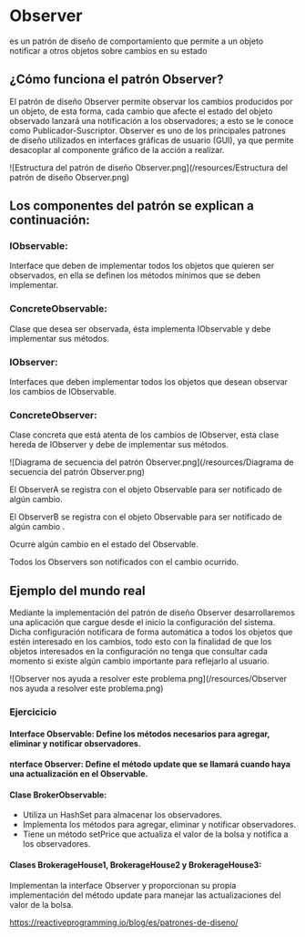 # Observer 
es un patrón de diseño de comportamiento que permite a un objeto notificar a otros objetos sobre cambios en su estado


## ¿Cómo funciona el patrón Observer?

El patrón de diseño Observer permite observar los cambios producidos por un objeto, de esta forma, cada cambio que afecte el estado del objeto observado lanzará una notificación a los observadores;
a esto se le conoce como Publicador-Suscriptor.
Observer es uno de los principales patrones de diseño utilizados en interfaces gráficas de usuario (GUI), ya que permite desacoplar al componente gráfico de la acción a realizar.

![Estructura del patrón de diseño Observer.png](/resources/Estructura del patrón de diseño Observer.png)

## Los componentes del patrón se explican a continuación:

### IObservable:
Interface que deben de implementar todos los objetos que quieren ser observados, en ella se definen los métodos mínimos que se deben implementar.
### ConcreteObservable:
Clase que desea ser observada, ésta implementa IObservable y debe implementar sus métodos.
### IObserver:
Interfaces que deben implementar todos los objetos que desean observar los cambios de IObservable.
### ConcreteObserver:
Clase concreta que está atenta de los cambios de IObserver, esta clase hereda de IObserver y debe de implementar sus métodos.

![Diagrama de secuencia del patrón Observer.png](/resources/Diagrama de secuencia del patrón Observer.png)


El ObserverA se registra con el objeto Observable para ser notificado de algún cambio.

El ObserverB se registra con el objeto Observable para ser notificado de algún cambio .

Ocurre algún cambio en el estado del Observable.

Todos los Observers son notificados con el cambio ocurrido.

## Ejemplo del mundo real
Mediante la implementación del patrón de diseño Observer desarrollaremos una aplicación que cargue desde el inicio la 
configuración del sistema. Dicha configuración notificara de forma automática a todos los objetos que estén interesado 
en los cambios, todo esto con la finalidad de que los objetos interesados en la configuración no tenga que consultar cada
momento si existe algún cambio importante para reflejarlo al usuario.



![Observer nos ayuda a resolver este problema.png](/resources/Observer nos ayuda a resolver este problema.png)  

### Ejercicicio

#### Interface Observable: Define los métodos necesarios para agregar, eliminar y notificar observadores.

#### nterface Observer: Define el método update que se llamará cuando haya una actualización en el Observable.

#### Clase BrokerObservable:
- Utiliza un HashSet para almacenar los observadores.
- Implementa los métodos para agregar, eliminar y notificar observadores.
- Tiene un método setPrice que actualiza el valor de la bolsa y notifica a los observadores.

#### Clases BrokerageHouse1, BrokerageHouse2 y  BrokerageHouse3: 

Implementan la interface Observer y proporcionan su propia implementación del método update para manejar las actualizaciones del valor de la bolsa.






https://reactiveprogramming.io/blog/es/patrones-de-diseno/